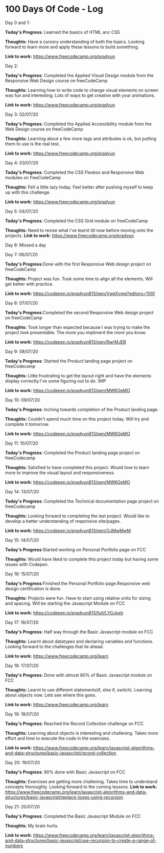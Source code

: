 # 100 Days Of Code - Log

Day 0 and 1: 

**Today's Progress**: Learned the basics of HTML anc CSS

**Thoughts:** Have a cursory understanding of both the topics. Looking forward to learn more and apply these lessons to build something.

**Link to work:** https://www.freecodecamp.org/pradyun

Day 2: 

**Today's Progress**: Completed the Applied Visual Design module from the Responsive Web Design course on freeCodeCamp

**Thoughts:** Learning how to write code to change visual elements on screen was fun and interesting. Lots of ways to get creative with your animations. 

**Link to work:** https://www.freecodecamp.org/pradyun

Day 3: 02/07/20

**Today's Progress**: Completed the Applied Accessibility module from the Web Design course on freeCodeCamp

**Thoughts:** Learning about a few more tags and attributes is ok, but putting them to use is the real test.

**Link to work:** https://www.freecodecamp.org/pradyun

Day 4: 03/07/20

**Today's Progress**: Completed the CSS Flexbox and Responsive Web modules on freeCodeCamp

**Thoughts:** Felt a little lazy today. Feel better after pushing myself to keep up with this challenge.

**Link to work:** https://www.freecodecamp.org/pradyun


Day 5: 04/07/20

**Today's Progress**: Completed the CSS Grid module on freeCodeCamp

**Thoughts:** Need to revise what i've learnt till now before moving onto the projects.
**Link to work:** https://www.freecodecamp.org/pradyun

Day 6: Missed a day


Day 7: 06/07/20

**Today's Progress**:Done with the first Responsive Web design project on freeCodeCamp

**Thoughts:** Project was fun. Took some time to align all the elements. Will get better with practice.

**Link to work:** https://codepen.io/pradyun813/pen/VweXvmq?editors=1100

Day 8: 07/07/20

**Today's Progress**:Completed the second Responsive Web design project on freeCodeCamp

**Thoughts:** Took longer than expected because I was trying to make the project look presentable. The more you impliment the more you know. 

**Link to work:** https://codepen.io/pradyun813/pen/RwrMJEB

Day 9: 08/07/20

**Today's Progress**: Started the Product landing page project on freeCodecamp

**Thoughts:** Little frustrating to get the layout right and have the elements display correctly.I've some figuring out to do. WIP

**Link to work:** https://codepen.io/pradyun813/pen/MWKGeMO

Day 10: 09/07/20

**Today's Progress**: Inching towards completion of the Product landing page.

**Thoughts:** Couldn't spend much time on this project today. Will try and complete it tomorrow. 

**Link to work:** https://codepen.io/pradyun813/pen/MWKGeMO


Day 11: 10/07/20

**Today's Progress**: Completed the Product landing page project on freeCodecamp

**Thoughts:** Satisfied to have completed this project. Would love to learn more to improve the visual layout and responsiveness.

**Link to work:** https://codepen.io/pradyun813/pen/MWKGeMO

Day 14: 13/07/20

**Today's Progress**: Completed the Technical documentation page project on freeCodecamp

**Thoughts:** Looking forward to completing the last project. Would like to develop a better understanding of responsive site/pages.

**Link to work:** https://codepen.io/pradyun813/pen/OJMwMwM

Day 15: 14/07/20

**Today's Progress**:Started working on Personal Portfolio page on FCC

**Thoughts:** Would have liked to complete this project today but having some issues with Codepen.

Day 16: 15/07/20

**Today's Progress**:Finished the Personal Portfolio page.Responsive web design certification is done.

**Thoughts:** Projects were fun. Have to start using relative units for sizing and spacing. Will
be starting the Javascript Module on FCC   

**Link to work:** https://codepen.io/pradyun813/full/LYGJpxb

Day 17: 16/07/20

**Today's Progress**: Half way through the Basic Javascript module on FCC 

**Thoughts:** Learnt about datatypes and declaring variables and functions. Looking forward to the challenges that lie ahead.   

**Link to work:** https://www.freecodecamp.org/learn

Day 18: 17/07/20

**Today's Progress**: Done with almost 80% of Basic Javascript module on FCC 

**Thoughts:** Learnt to use different statements(if, else if, switch). Learning about objects now. Lets see where this goes. 

**Link to work:** https://www.freecodecamp.org/learn


Day 19: 18/07/20

**Today's Progress**: Reached the Record Collection challenge on FCC

**Thoughts:**  Learning about objects  is interesting and challening. Takes more effort and time to execute the code in the exercises.

**Link to work:** https://www.freecodecamp.org/learn/javascript-algorithms-and-data-structures/basic-javascript/record-collection


Day 20: 19/07/20

**Today's Progress**: 90% done with Basic Javascript on FCC

**Thoughts:** Exercises are getting more challening. Takes time to understand concepts thoroughly. Looking forward to the coming lessons.
**Link to work:** https://www.freecodecamp.org/learn/javascript-algorithms-and-data-structures/basic-javascript/replace-loops-using-recursion


Day 21: 20/07/20

**Today's Progress**: Completed the Basic Javascript Module on FCC

**Thoughts:** My brain hurts.

**Link to work:** https://www.freecodecamp.org/learn/javascript-algorithms-and-data-structures/basic-javascript/use-recursion-to-create-a-range-of-numbers
